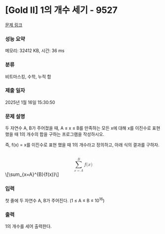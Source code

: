 # [Gold II] 1의 개수 세기 - 9527 

[문제 링크](https://www.acmicpc.net/problem/9527) 

### 성능 요약

메모리: 32412 KB, 시간: 36 ms

### 분류

비트마스킹, 수학, 누적 합

### 제출 일자

2025년 1월 16일 15:30:50

### 문제 설명

<p>두 자연수 A, B가 주어졌을 때, A ≤ x ≤ B를 만족하는 모든 x에 대해 x를 이진수로 표현했을 때 1의 개수의 합을 구하는 프로그램을 작성하시오.</p>

<p>즉, f(x) = x를 이진수로 표현 했을 때 1의 개수라고 정의하고, 아래 식의 결과를 구하자.</p>

<p><mjx-container class="MathJax" jax="CHTML" display="true" style="font-size: 109%; position: relative;"> <mjx-math display="true" class="MJX-TEX" aria-hidden="true" style="margin-left: 0px; margin-right: 0px;"><mjx-munderover><mjx-over style="padding-bottom: 0.2em; padding-left: 0.474em;"><mjx-texatom size="s" texclass="ORD"><mjx-mi class="mjx-i"><mjx-c class="mjx-c1D435 TEX-I"></mjx-c></mjx-mi></mjx-texatom></mjx-over><mjx-box><mjx-munder><mjx-row><mjx-base style="padding-left: 0.02em;"><mjx-mo class="mjx-lop"><mjx-c class="mjx-c2211 TEX-S2"></mjx-c></mjx-mo></mjx-base></mjx-row><mjx-row><mjx-under style="padding-top: 0.167em;"><mjx-texatom size="s" texclass="ORD"><mjx-mi class="mjx-i"><mjx-c class="mjx-c1D465 TEX-I"></mjx-c></mjx-mi><mjx-mo class="mjx-n"><mjx-c class="mjx-c3D"></mjx-c></mjx-mo><mjx-mi class="mjx-i"><mjx-c class="mjx-c1D434 TEX-I"></mjx-c></mjx-mi></mjx-texatom></mjx-under></mjx-row></mjx-munder></mjx-box></mjx-munderover><mjx-texatom space="2" texclass="ORD"><mjx-mi class="mjx-i"><mjx-c class="mjx-c1D453 TEX-I"></mjx-c></mjx-mi><mjx-mo class="mjx-n"><mjx-c class="mjx-c28"></mjx-c></mjx-mo><mjx-mi class="mjx-i"><mjx-c class="mjx-c1D465 TEX-I"></mjx-c></mjx-mi><mjx-mo class="mjx-n"><mjx-c class="mjx-c29"></mjx-c></mjx-mo></mjx-texatom></mjx-math><mjx-assistive-mml unselectable="on" display="block"><math xmlns="http://www.w3.org/1998/Math/MathML" display="block"><munderover><mo data-mjx-texclass="OP">∑</mo><mrow data-mjx-texclass="ORD"><mi>x</mi><mo>=</mo><mi>A</mi></mrow><mrow data-mjx-texclass="ORD"><mi>B</mi></mrow></munderover><mrow data-mjx-texclass="ORD"><mi>f</mi><mo stretchy="false">(</mo><mi>x</mi><mo stretchy="false">)</mo></mrow></math></mjx-assistive-mml><span aria-hidden="true" class="no-mathjax mjx-copytext">\[\sum_{x=A}^{B}{f(x)}\]</span> </mjx-container></p>

### 입력 

 <p>첫 줄에 두 자연수 A, B가 주어진다. (1 ≤ A ≤ B ≤ 10<sup>16</sup>)</p>

### 출력 

 <p>1의 개수를 세어 출력한다.</p>

